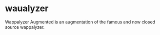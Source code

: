 # waualyzer
Wappalyzer Augmented is an augmentation of the famous and now closed source wappalyzer. 
